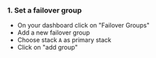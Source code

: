 

### 1. Set a failover group 

- On your dashboard click on "Failover Groups"
- Add a new failover group
- Choose stack `A` as primary stack
- Click on "add group" 

